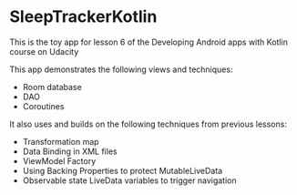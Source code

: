 # SleepTrackerKotlin
This is the toy app for lesson 6 of the Developing Android apps with Kotlin course on Udacity


  This app demonstrates the following views and techniques:
  - Room database
  - DAO
  - Coroutines
 
  It also uses and builds on the following techniques from previous lessons:
  - Transformation map
  - Data Binding in XML files
  - ViewModel Factory
  - Using Backing Properties to protect MutableLiveData
  - Observable state LiveData variables to trigger navigation
